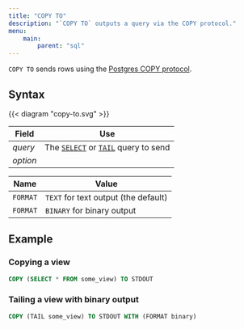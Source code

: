 ```yaml
---
title: "COPY TO"
description: "`COPY TO` outputs a query via the COPY protocol."
menu:
    main:
        parent: "sql"
---
```


`COPY TO` sends rows using the [Postgres COPY protocol](https://www.postgresql.org/docs/current/sql-copy.html).

## Syntax

{{< diagram "copy-to.svg" >}}

Field | Use
------|-----
_query_ | The [`SELECT`](/sql/select) or [`TAIL`](/sql/tail) query to send
_option_ |

Name | Value
-----|-------
`FORMAT` | `TEXT` for text output (the default)
`FORMAT` | `BINARY` for binary output

## Example

### Copying a view

```sql
COPY (SELECT * FROM some_view) TO STDOUT
```

### Tailing a view with binary output

```sql
COPY (TAIL some_view) TO STDOUT WITH (FORMAT binary)
```
